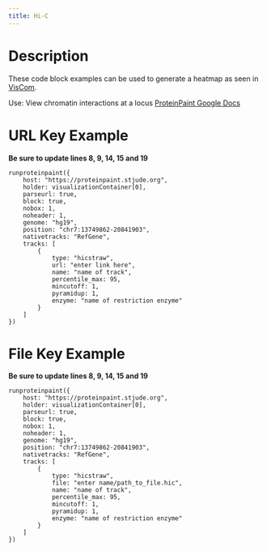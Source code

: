 ```yaml
---
title: Hi-C
---
```


# Description 
These code block examples can be used to generate a heatmap as seen in [VisCom](https://viz.stjude.cloud/st-jude-cloud-demo/visualization/genomepaint-hi-c-example~37).

Use: View chromatin interactions at a locus
[ProteinPaint Google Docs](https://docs.google.com/document/d/1MQ0Z_AD5moDmaSx2tcn7DyVKGp49TS63pO0cceGL_Ns/edit)

# URL Key Example
**Be sure to update lines 8, 9, 14, 15 and 19** 

``` JS
runproteinpaint({
    host: "https://proteinpaint.stjude.org",
    holder: visualizationContainer[0],
    parseurl: true,
    block: true,
    nobox: 1,
    noheader: 1,
    genome: "hg19",
    position: "chr7:13749862-20841903",
    nativetracks: "RefGene",
    tracks: [
        {
            type: "hicstraw",
            url: "enter link here",
            name: "name of track",
            percentile_max: 95,
            mincutoff: 1,
            pyramidup: 1,
            enzyme: "name of restriction enzyme"
        }
    ]
})
```

# File Key Example
**Be sure to update lines 8, 9, 14, 15 and 19** 

``` JS
runproteinpaint({
    host: "https://proteinpaint.stjude.org",
    holder: visualizationContainer[0],
    parseurl: true,
    block: true,
    nobox: 1,
    noheader: 1,
    genome: "hg19",
    position: "chr7:13749862-20841903",
    nativetracks: "RefGene",
    tracks: [
        {
            type: "hicstraw",
            file: "enter name/path_to_file.hic",
            name: "name of track",
            percentile_max: 95,
            mincutoff: 1,
            pyramidup: 1,
            enzyme: "name of restriction enzyme"
        }
    ]
})
```